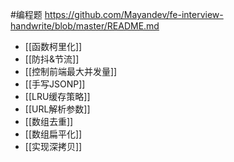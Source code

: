 #编程题
https://github.com/Mayandev/fe-interview-handwrite/blob/master/README.md
- [[函数柯里化]]
- [[防抖&节流]]
- [[控制前端最大并发量]]
- [[手写JSONP]]
- [[LRU缓存策略]]
- [[URL解析参数]]
- [[数组去重]]
- [[数组扁平化]]
- [[实现深拷贝]]
